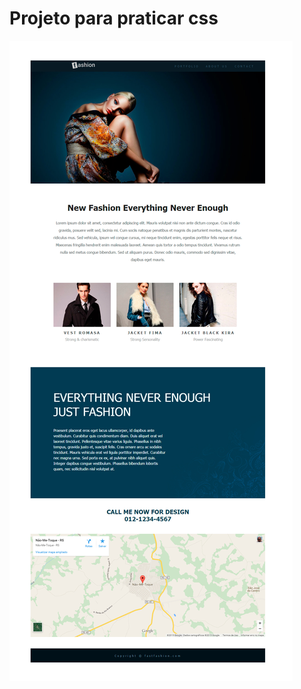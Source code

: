 # Projeto para praticar css
![CSS](https://raw.githubusercontent.com/rogeriobispo/fashion-layout/master/layout_final.jpg)
